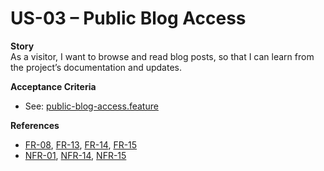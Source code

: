 # US-03 – Public Blog Access

**Story**  
As a visitor, I want to browse and read blog posts, so that I can learn from the project’s documentation and updates.  

**Acceptance Criteria**  

- See: [public-blog-access.feature](../../apps/mysite-backend/src/test/resources/features/public-blog-access.feature)  

**References**  

- [FR-08](../requirements/functional.md#fr-08), [FR-13](../requirements/functional.md#fr-13), [FR-14](../requirements/functional.md#fr-14), [FR-15](../requirements/functional.md#fr-15)  
- [NFR-01](../requirements/non-functional.md#nfr-01), [NFR-14](../requirements/non-functional.md#nfr-14), [NFR-15](../requirements/non-functional.md#nfr-15)  

